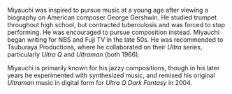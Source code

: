 <!-- Kunio Miyauchi -->

Miyauchi was inspired to pursue music at a young age after viewing a biography on American composer George Gershwin. He studied trumpet throughout high school, but contracted tuberculosis and was forced to stop performing. He was encouraged to pursue composition instead. Miyauchi began writing for NBS and Fuji TV in the late 50s. He was recommended to Tsuburaya Productions, where he collaborated on their _Ultra_ series, particularly _Ultra Q_ and _Ultraman_ (both 1966).

Miyauchi is primarily known for his jazzy compositions, though in his later years he experimented with synthesized music, and remixed his original _Ultraman_ music in digital form for _Ultra Q Dark Fantasy_ in 2004.